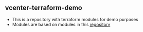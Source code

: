## vcenter-terraform-demo

* This is a repository with terraform modules for demo purposes
* Modules are based on modules in this [repository](https://github.com/QualiNext/spec2-poc-terraform)

